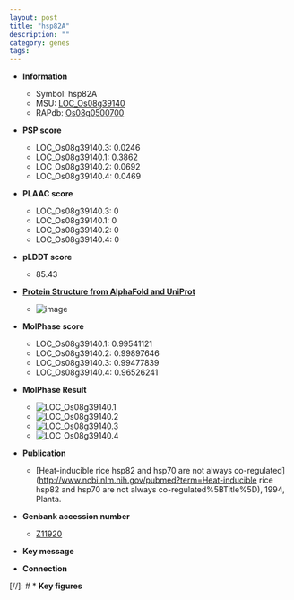 ```yaml
---
layout: post
title: "hsp82A"
description: ""
category: genes
tags: 
---
```


* **Information**  
    + Symbol: hsp82A  
    + MSU: [LOC_Os08g39140](http://rice.plantbiology.msu.edu/cgi-bin/ORF_infopage.cgi?orf=LOC_Os08g39140)  
    + RAPdb: [Os08g0500700](http://rapdb.dna.affrc.go.jp/viewer/gbrowse_details/irgsp1?name=Os08g0500700)  

* **PSP score**  
    + LOC_Os08g39140.3: 0.0246 
    + LOC_Os08g39140.1: 0.3862 
    + LOC_Os08g39140.2: 0.0692 
    + LOC_Os08g39140.4: 0.0469 

* **PLAAC score**  
    + LOC_Os08g39140.3: 0 
    + LOC_Os08g39140.1: 0 
    + LOC_Os08g39140.2: 0 
    + LOC_Os08g39140.4: 0 

* **pLDDT score**
    + 85.43

* **[Protein Structure from AlphaFold and UniProt](https://www.uniprot.org/uniprotkb/Q0J4P2/entry#structure)**
    + ![image](https://ricepsp.github.io/images/Q0/AF-Q0J4P2-F1.png)

* **MolPhase score**
    + LOC_Os08g39140.1: 0.99541121
    + LOC_Os08g39140.2: 0.99897646
    + LOC_Os08g39140.3: 0.99477839
    + LOC_Os08g39140.4: 0.96526241

* **MolPhase Result**
    + ![LOC_Os08g39140.1](https://304243504.github.io/Pictures/LOC_Os08g/LOC_Os08g39140.1.png)
    + ![LOC_Os08g39140.2](https://304243504.github.io/Pictures/LOC_Os08g/LOC_Os08g39140.2.png)
    + ![LOC_Os08g39140.3](https://304243504.github.io/Pictures/LOC_Os08g/LOC_Os08g39140.3.png)
    + ![LOC_Os08g39140.4](https://304243504.github.io/Pictures/LOC_Os08g/LOC_Os08g39140.4.png)

* **Publication**  
    + [Heat-inducible rice hsp82 and hsp70 are not always co-regulated](http://www.ncbi.nlm.nih.gov/pubmed?term=Heat-inducible rice hsp82 and hsp70 are not always co-regulated%5BTitle%5D), 1994, Planta.

* **Genbank accession number**  
    + [Z11920](http://www.ncbi.nlm.nih.gov/nuccore/Z11920)

* **Key message**  

* **Connection**  

[//]: # * **Key figures**  


